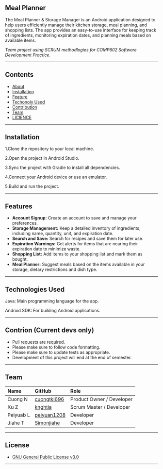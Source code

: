 ## Meal Planner
The Meal Planner & Storage Manager is an Android application designed to help users efficiently manage their kitchen storage, meal planning, and shopping lists. 
The app provides an easy-to-use interface for keeping track of ingredients, monitoring expiration dates, and planning meals based on available items.

_Team project using SCRUM methodlogies for COMP602 Software Development Practice._


--------------------------------------------------

## Contents
- [About][c.1]
- [Installation][c.2]
- [Feature][c.3]
- [Techonoly Used][c.4]
- [Contribution][c.5]
- [Team][c.6]
- [LICIENCE][c.7]
  
[c.1]: <[https://github.com/cuongtki696/Meal-Planner/tree/meal-planner]>
[c.2]: <[https://github.com/cuongtki696/Meal-Planner/tree/meal-planner?tab=readme-ov-file#installation]>
[c.3]: <[https://github.com/cuongtki696/Meal-Planner/tree/meal-planner?tab=readme-ov-file#features]>
[c.4]: <[https://github.com/cuongtki696/Meal-Planner/tree/meal-planner?tab=readme-ov-file#technologies-used]>
[c.5]: <[https://github.com/cuongtki696/Meal-Planner/tree/meal-planner?tab=readme-ov-file#contributing-current-devs-only]>
[c.6]: <[https://github.com/cuongtki696/Meal-Planner/tree/meal-planner?tab=readme-ov-file#team]>
[c.7]: <[https://github.com/cuongtki696/Meal-Planner/tree/meal-planner?tab=readme-ov-file#license]>

--------------------------------------------------

## Installation

1.Clone the repository to your local machine.

2.Open the project in Android Studio.

3.Sync the project with Gradle to install all dependencies.

4.Connect your Android device or use an emulator.

5.Build and run the project.

-------------------------------------------------

## Features
- __Account Signup:__ Create an account to save and manage your preferences.
- __Storage Management:__ Keep a detailed inventory of ingredients, including name, quantity, unit, and expiration date.
- __Search and Save:__  Search for recipes and save them for later use.
- __Expiration Warnings:__ Get alerts for items that are nearing their expiration date to minimize waste.
- __Shopping List:__ Add items to your shopping list and mark them as bought.
- __Meal Planner:__ Suggest meals based on the items available in your storage, dietary restrictions and dish type.

--------------------------------------------------
## Technologies Used

Java: Main programming language for the app.

Android SDK: For building Android applications.

---------------------------------------------------

## Contrion (Current devs only)
- Pull requests are required.
- Please make sure to follow code formatting.
- Please make sure to update tests as appropriate.
- Development of this project will end at the end of semester.


--------------------------------------------------

## Team

| Name      | GitHub              | Role                      |
|:----------|:--------------------|:--------------------------|
| Cuong N   | [cuongtki696][1.1]  | Product Owner / Developer               |
| Xu Z      | [knghtia][1.2]      | Scrum Master / Developer  |
| Peiyuab L | [peiyuan1208][1.3]  | Developer                 |
| Jiahe T   | [Simonjiahe][1.4]  | Developer                 |


[1.1]: <https://github.com/cuongtki696/>
[1.2]: <https://github.com/knghtia>
[1.3]: <https://github.com/peiyuan1208>
[1.4]: <https://github.com/Simonjiahe>


--------------------------------------------------

## License
- [GNU General Public License v3.0](https://github.com/cuongtki696/Meal-Planner/blob/patch-2/LICIENSE)

--------------------------------------------------
